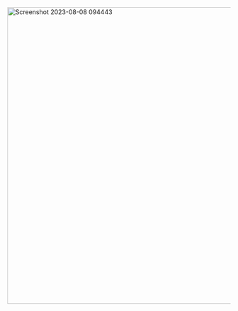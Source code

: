 <img width="670" alt="Screenshot 2023-08-08 094443" src="https://github.com/LINHTRAN9x/Angular-test/assets/133183567/b6fa13c1-5fd3-4b88-a59f-7f5da867476d">
